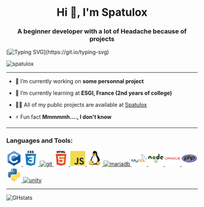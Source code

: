 <h1 align="center">Hi 👋, I'm Spatulox</h1>
<h3 align="center">A beginner developer with a lot of Headache because of projects</h3>

[![Typing SVG](https://readme-typing-svg.demolab.com?font=Fira+Code&pause=1000&color=39B23A&random=true&width=806&separator=%3C&lines=Hi%2C+I'm+Spatulox%3Cthrow+new+Exception(%22Spatulox+coding%22);%3Cthrow+new+Exception(%22Spatulox+sleeping%22);%3Cthrow+new+Exception(%22Spatulox+eating%22);%3Ctypedef+struct+%7Bchar*+Wake_up;+char*+Eating;+char*+Coding;%7D+day;%3Cgit+branch+-b+feature%2Fwalking%3Cgit+checkout+bed+%26%26+git+merge+Spatulox%3C.%2Fusr%2Fbin%2FSpatulox%3Clinux%40Spatulox%3A~%24+cat+config.txt%3CCREATE+DATABASE+DAILY_ROUTINE;%3Cconsole.log('Info+%3A+Spatulox+coding...');%3CCREATE+TABLE+DAYS;%3CINSERT+INTO+DAYS+(day%2C+desc)+VALUES+(01%2C+sleep);%3Cprintf(%22Spatulox+walking%22);)](https://git.io/typing-svg)

<p align="left"> <img src="https://komarev.com/ghpvc/?username=spatulox&label=Profile%20views&color=0e75b6&style=flat" alt="spatulox" /> </p>

<hr>

- 🔭 I’m currently working on **some personnal project**

- 🌱 I’m currently learning at **ESGI, France (2nd years of college)**

- 👨‍💻 All of my public projects are available at [Spatulox](https://github.com/Spatulox?tab=repositories)

- ⚡ Fun fact **Mmmmmh...., I don't know**

<hr>
<!--<h3 align="left">Connect with me:</h3>
<p align="left">
</p>-->

<!--<hr>-->

<h3 align="left">Languages and Tools:</h3>
<p align="left"> <a href="https://www.cprogramming.com/" target="_blank" rel="noreferrer"> <img src="https://raw.githubusercontent.com/devicons/devicon/master/icons/c/c-original.svg" alt="c" width="40" height="40"/> </a> <a href="https://www.w3schools.com/css/" target="_blank" rel="noreferrer"> <img src="https://raw.githubusercontent.com/devicons/devicon/master/icons/css3/css3-original-wordmark.svg" alt="css3" width="40" height="40"/> </a> <a href="https://git-scm.com/" target="_blank" rel="noreferrer"> <img src="https://www.vectorlogo.zone/logos/git-scm/git-scm-icon.svg" alt="git" width="40" height="40"/> </a> <a href="https://www.w3.org/html/" target="_blank" rel="noreferrer"> <img src="https://raw.githubusercontent.com/devicons/devicon/master/icons/html5/html5-original-wordmark.svg" alt="html5" width="40" height="40"/> </a> <a href="https://developer.mozilla.org/en-US/docs/Web/JavaScript" target="_blank" rel="noreferrer"> <img src="https://raw.githubusercontent.com/devicons/devicon/master/icons/javascript/javascript-original.svg" alt="javascript" width="40" height="40"/> </a> <a href="https://www.linux.org/" target="_blank" rel="noreferrer"> <img src="https://raw.githubusercontent.com/devicons/devicon/master/icons/linux/linux-original.svg" alt="linux" width="40" height="40"/> </a> <a href="https://mariadb.org/" target="_blank" rel="noreferrer"> <img src="https://www.vectorlogo.zone/logos/mariadb/mariadb-icon.svg" alt="mariadb" width="40" height="40"/> </a> <a href="https://www.mysql.com/" target="_blank" rel="noreferrer"> <img src="https://raw.githubusercontent.com/devicons/devicon/master/icons/mysql/mysql-original-wordmark.svg" alt="mysql" width="40" height="40"/> </a> <a href="https://nodejs.org" target="_blank" rel="noreferrer"> <img src="https://raw.githubusercontent.com/devicons/devicon/master/icons/nodejs/nodejs-original-wordmark.svg" alt="nodejs" width="40" height="40"/> </a> <a href="https://www.oracle.com/" target="_blank" rel="noreferrer"> <img src="https://raw.githubusercontent.com/devicons/devicon/master/icons/oracle/oracle-original.svg" alt="oracle" width="40" height="40"/> </a> <a href="https://www.php.net" target="_blank" rel="noreferrer"> <img src="https://raw.githubusercontent.com/devicons/devicon/master/icons/php/php-original.svg" alt="php" width="40" height="40"/> </a> <a href="https://www.python.org" target="_blank" rel="noreferrer"> <img src="https://raw.githubusercontent.com/devicons/devicon/master/icons/python/python-original.svg" alt="python" width="40" height="40"/> </a> <a href="https://unity.com/" target="_blank" rel="noreferrer"> <img src="https://www.vectorlogo.zone/logos/unity3d/unity3d-icon.svg" alt="unity" width="40" height="40"/> </a> </p>

<hr>

![GHstats](https://github-readme-stats.vercel.app/api?username=Spatulox&:how_icons=true)
